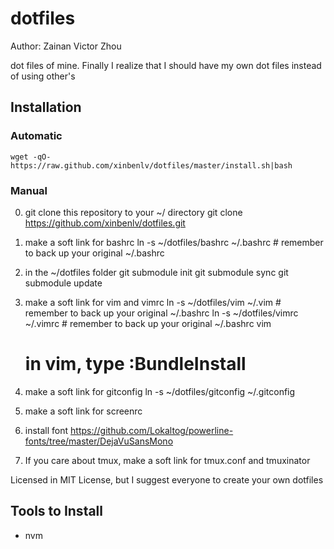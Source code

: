 dotfiles
========
Author: Zainan Victor Zhou

dot files of mine. Finally I realize that I should have my own dot files instead of using other's

## Installation
### Automatic 
    wget -qO- https://raw.github.com/xinbenlv/dotfiles/master/install.sh|bash
### Manual 
0. git clone this repository to your ~/ directory
    git clone https://github.com/xinbenlv/dotfiles.git
1. make a soft link for bashrc
    ln -s ~/dotfiles/bashrc ~/.bashrc # remember to back up your original ~/.bashrc

2. in the ~/dotfiles folder
    git submodule init
    git submodule sync
    git submodule update
3. make a soft link for vim and vimrc
    ln -s ~/dotfiles/vim ~/.vim # remember to back up your original ~/.bashrc
    ln -s ~/dotfiles/vimrc ~/.vimrc # remember to back up your original ~/.bashrc
    vim
    # in vim, type :BundleInstall 
4. make a soft link for gitconfig
    ln -s ~/dotfiles/gitconfig ~/.gitconfig
5. make a soft link for screenrc

6. install font
https://github.com/Lokaltog/powerline-fonts/tree/master/DejaVuSansMono

7. If you care about tmux, make a soft link for tmux.conf and tmuxinator

Licensed in MIT License, but I suggest everyone to create your own dotfiles


## Tools to Install
 - nvm

